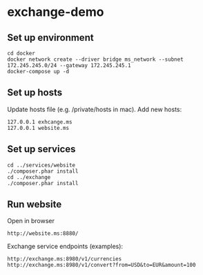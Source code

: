 # exchange-demo

## Set up environment

```
cd docker
docker network create --driver bridge ms_network --subnet 172.245.245.0/24 --gateway 172.245.245.1
docker-compose up -d
```

## Set up hosts

Update hosts file (e.g. /private/hosts in mac). Add new hosts:
```
127.0.0.1 exhcange.ms
127.0.0.1 website.ms
```

## Set up services

```
cd ../services/website
./composer.phar install
cd ../exchange
./composer.phar install
```

## Run website

Open in browser
```
http://website.ms:8880/
```

Exchange service endpoints (examples):

```
http://exchange.ms:8980/v1/currencies
http://exchange.ms:8980/v1/convert?from=USD&to=EUR&amount=100
```
